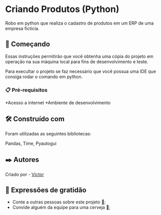 # Criando Produtos (Python)

Robo em python que realiza o cadastro de produtos em um ERP de uma empresa fictícia. 

## 🚀 Começando

Essas instruções permitirão que você obtenha uma cópia do projeto em operação na sua máquina local para fins de desenvolvimento e teste.

Para execultar o projeto se faz necessário que você possua uma IDE que consiga rodar o comando em python. 

### 📋 Pré-requisitos

*Acesso a internet
*Ambiente de desenvolvimento

## 🛠️ Construído com

Foram utilizadas as seguintes bibliotecas:

Pandas,
Time,
Pyautogui

## ✒️ Autores

Criado por - [Victor](https://github.com/victorsoaresho/)

## 🎁 Expressões de gratidão

* Conte a outras pessoas sobre este projeto 📢;
* Convide alguém da equipe para uma cerveja 🍺;

